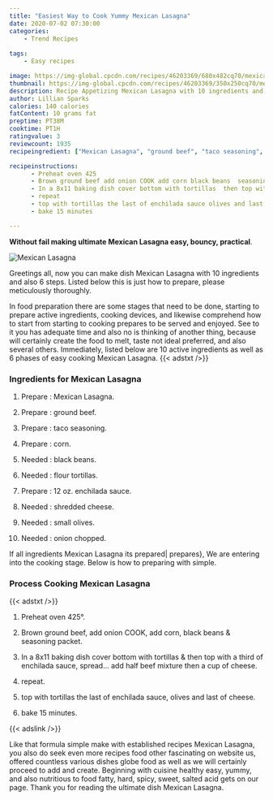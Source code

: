 ```yaml
---
title: "Easiest Way to Cook Yummy Mexican Lasagna"
date: 2020-07-02 07:30:00
categories:
    - Trend Recipes
    
tags:
    - Easy recipes

image: https://img-global.cpcdn.com/recipes/46203369/680x482cq70/mexican-lasagna-recipe-main-photo.jpg
thumbnail: https://img-global.cpcdn.com/recipes/46203369/350x250cq70/mexican-lasagna-recipe-main-photo.jpg
description: Recipe Appetizing Mexican Lasagna with 10 ingredients and 6 stages of easy cooking.
author: Lillian Sparks
calories: 140 calories
fatContent: 10 grams fat
preptime: PT38M
cooktime: PT1H
ratingvalue: 3
reviewcount: 1935
recipeingredient: ["Mexican Lasagna", "ground beef", "taco seasoning", "corn", "black beans", "flour tortillas", "12 oz enchilada sauce", "shredded cheese", "small olives", "onion chopped"]

recipeinstructions: 
      - Preheat oven 425 
      - Brown ground beef add onion COOK add corn black beans  seasoning packet 
      - In a 8x11 baking dish cover bottom with tortillas  then top with a third of enchilada sauce spread add half beef mixture then a cup of cheese 
      - repeat 
      - top with tortillas the last of enchilada sauce olives and last of cheese 
      - bake 15 minutes

---
```




**Without fail making ultimate Mexican Lasagna easy, bouncy, practical**. 


![Mexican Lasagna](https://img-global.cpcdn.com/recipes/46203369/680x482cq70/mexican-lasagna-recipe-main-photo.jpg "Mexican Lasagna")




Greetings all, now you can make dish Mexican Lasagna with 10 ingredients and also 6 steps. Listed below this is just how to prepare, please meticulously thoroughly.

In food preparation there are some stages that need to be done, starting to prepare active ingredients, cooking devices, and likewise comprehend how to start from starting to cooking prepares to be served and enjoyed. See to it you has adequate time and also no is thinking of another thing, because will certainly create the food to melt, taste not ideal preferred, and also several others. Immediately, listed below are 10 active ingredients as well as 6 phases of easy cooking Mexican Lasagna.
{{< adstxt />}}

### Ingredients for Mexican Lasagna


1. Prepare  : Mexican Lasagna.

1. Prepare  : ground beef.

1. Prepare  : taco seasoning.

1. Prepare  : corn.

1. Needed  : black beans.

1. Needed  : flour tortillas.

1. Prepare  : 12 oz. enchilada sauce.

1. Needed  : shredded cheese.

1. Needed  : small olives.

1. Needed  : onion chopped.



If all ingredients Mexican Lasagna its prepared| prepares}, We are entering into the cooking stage. Below is how to preparing with simple.

### Process Cooking Mexican Lasagna

{{< adstxt />}}


1. Preheat oven 425°.



1. Brown ground beef, add onion COOK, add corn, black beans &amp; seasoning packet.



1. In a 8x11 baking dish cover bottom with tortillas &amp; then top with a third of enchilada sauce, spread... add half beef mixture then a cup of cheese.



1. repeat.



1. top with tortillas the last of enchilada sauce, olives and last of cheese.



1. bake 15 minutes.





{{< adslink />}}

Like that formula simple make with established recipes Mexican Lasagna, you also do seek even more recipes food other fascinating on website us, offered countless various dishes globe food as well as we will certainly proceed to add and create. Beginning with cuisine healthy easy, yummy, and also nutritious to food fatty, hard, spicy, sweet, salted acid gets on our page. Thank you for reading the ultimate dish Mexican Lasagna.
